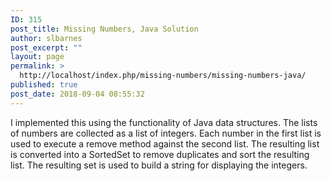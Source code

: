 ```yaml
---
ID: 315
post_title: Missing Numbers, Java Solution
author: slbarnes
post_excerpt: ""
layout: page
permalink: >
  http://localhost/index.php/missing-numbers/missing-numbers-java/
published: true
post_date: 2018-09-04 08:55:32
---
```

I implemented this using the functionality of Java data structures. The lists of numbers are collected as a list of integers. Each number in the first list is used to execute a remove method against the second list. The resulting list is converted into a SortedSet to remove duplicates and sort the resulting list. The resulting set is used to build a string for displaying the integers.